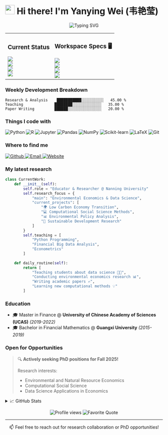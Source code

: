 # <img src="https://raw.githubusercontent.com/YanyingWei1997/YanyingWei1997/main/assets/wave.gif" width="30px" height="30px"> Hi there! I'm Yanying Wei (韦艳莹)

<div align="center">
  <img src="https://readme-typing-svg.herokuapp.com?font=Fira+Code&pause=1000&color=27A79D&random=false&width=435&lines=Environmental+Economics+Researcher;Data+Science+Educator;Python+Programming+Enthusiast" alt="Typing SVG" />
</div>

<table>
  <tr>
    <td>
      <h3>Current Status</h3>
      <img src="https://img.shields.io/badge/🔭%20I'm%20currently%20working%20on-Environmental%20Economics%20Research-brightgreen" />
      <br/>
      <img src="https://img.shields.io/badge/🌱%20I'm%20currently%20learning-Advanced%20Computational%20Methods-blue" />
      <br/>
      <img src="https://img.shields.io/badge/👯%20I'm%20looking%20to%20collaborate%20on-Environmental%20Policy%20Analysis-orange" />
      <br/>
      <img src="https://img.shields.io/badge/💼%20Position-Educator%20@%20Nanning%20University-purple" />
    </td>
    <td>
      <h3>Workspace Specs 🖥️</h3>
      <img src="https://img.shields.io/badge/apple-macbook%20pro%20-999999?style=for-the-badge&logo=apple&logoColor=white" />
      <br/>
      <img src="https://img.shields.io/badge/Python-IDE-blue?style=for-the-badge&logo=python&logoColor=white" />
      <br/>
      <img src="https://img.shields.io/badge/R-Studio-blue?style=for-the-badge&logo=r&logoColor=white" />
      <br/>
      <img src="https://img.shields.io/badge/LaTeX-Editor-008080?style=for-the-badge&logo=latex&logoColor=white" />
    </td>
  </tr>
</table>

<h3>Weekly Development Breakdown</h3>

```text
Research & Analysis    ███████████░░░░░░░░░░   45.00 % 
Teaching              ████████░░░░░░░░░░░░░   35.00 % 
Paper Writing         ██████░░░░░░░░░░░░░░░   20.00 % 
```

<!--
Currently working on:
-->
<h3>Things I code with</h3>
<p>
  <img alt="Python" src="https://img.shields.io/badge/-Python-3776AB?style=flat-square&logo=python&logoColor=white" />
  <img alt="R" src="https://img.shields.io/badge/-R-276DC3?style=flat-square&logo=r&logoColor=white" />
  <img alt="Jupyter" src="https://img.shields.io/badge/-Jupyter-F37626?style=flat-square&logo=jupyter&logoColor=white" />
  <img alt="Pandas" src="https://img.shields.io/badge/-Pandas-150458?style=flat-square&logo=pandas&logoColor=white" />
  <img alt="NumPy" src="https://img.shields.io/badge/-NumPy-013243?style=flat-square&logo=numpy&logoColor=white" />
  <img alt="Scikit-learn" src="https://img.shields.io/badge/-Scikit_Learn-F7931E?style=flat-square&logo=scikit-learn&logoColor=white" />
  <img alt="LaTeX" src="https://img.shields.io/badge/-LaTeX-008080?style=flat-square&logo=latex&logoColor=white" />
  <img alt="Git" src="https://img.shields.io/badge/-Git-F05032?style=flat-square&logo=git&logoColor=white" />
</p>

<h3>Where to find me</h3>
<p>
  <a href="https://github.com/YanyingWei1997" target="_blank">
    <img alt="Github" src="https://img.shields.io/badge/GitHub-%2312100E.svg?&style=for-the-badge&logo=Github&logoColor=white" />
  </a>
  <a href="mailto:weiyanying@unn.edu.cn" target="_blank">
    <img alt="Email" src="https://img.shields.io/badge/Email-D14836?style=for-the-badge&logo=gmail&logoColor=white" />
  </a>
  <a href="https://yanyingwei1997.github.io/" target="_blank">
    <img alt="Website" src="https://img.shields.io/badge/Website-4CAF50?style=for-the-badge&logo=google-chrome&logoColor=white" />
  </a>
</p>

<h3>My latest research</h3>

```python
class CurrentWork:
    def __init__(self):
        self.role = "Educator & Researcher @ Nanning University"
        self.research_focus = {
            "main": "Environmental Economics & Data Science",
            "current_projects": [
                "🌍 Low Carbon Economy Transition",
                "💻 Computational Social Science Methods",
                "📊 Environmental Policy Analysis",
                "🌱 Sustainable Development Research"
            ]
        }
        self.teaching = [
            "Python Programming",
            "Financial Big Data Analysis",
            "Econometrics"
        ]
        
    def daily_routine(self):
        return [
            "Teaching students about data science 👨‍🏫",
            "Conducting environmental economics research 📊",
            "Writing academic papers ✍️",
            "Learning new computational methods 💡"
        ]
```

<h3>Education</h3>

- 🎓 Master in Finance @ **University of Chinese Academy of Sciences (UCAS)** _(2019-2022)_
- 🎓 Bachelor in Financial Mathematics @ **Guangxi University** _(2015-2019)_

<h3>Open for Opportunities</h3>

> 🔍 **Actively seeking PhD positions for Fall 2025!**
> 
> Research interests:
> - Environmental and Natural Resource Economics
> - Computational Social Science
> - Data Science Applications in Economics

<details>
<summary>📈 GitHub Stats</summary>
<br>
<p align="center">
  <img src="https://github-readme-stats.vercel.app/api?username=YanyingWei1997&show_icons=true&theme=radical" alt="GitHub Stats" />
</p>
</details>

<p align="center">
  <img src="https://komarev.com/ghpvc/?username=YanyingWei1997&color=blueviolet" alt="Profile views" />
  <img src="https://img.shields.io/badge/Quote-Two_roads_diverged_in_woods,_I_took_the_one_less_traveled_by.-blue" alt="Favorite Quote" />
</p>

---

<p align="center">
  📫 Feel free to reach out for research collaboration or PhD opportunities!
</p>
